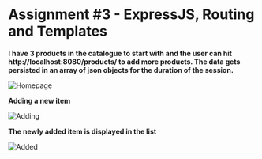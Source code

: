 # Assignment #3 - ExpressJS, Routing and Templates

**I have 3 products in the catalogue to start with and the user can hit http://localhost:8080/products/ to add more products. The data gets persisted in an array of json objects for the duration of the session.**

![Homepage](https://github.com/HarvardDCENode/assignment-3-tmussa1/blob/master/homePage.PNG)

**Adding a new item**

![Adding](https://github.com/HarvardDCENode/assignment-3-tmussa1/blob/master/adding.PNG)

**The newly added item is displayed in the list**

![Added](https://github.com/HarvardDCENode/assignment-3-tmussa1/blob/master/added.PNG)




